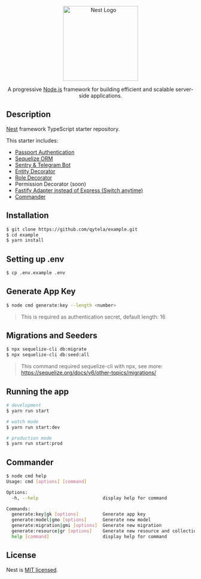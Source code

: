 <p align="center">
  <a href="http://nestjs.com/" target="blank"><img src="https://nestjs.com/img/logo-small.svg" width="200" alt="Nest Logo" /></a>
</p>

[circleci-image]: https://img.shields.io/circleci/build/github/nestjs/nest/master?token=abc123def456
[circleci-url]: https://circleci.com/gh/nestjs/nest

  <p align="center">A progressive <a href="http://nodejs.org" target="_blank">Node.js</a> framework for building efficient and scalable server-side applications.</p>

## Description

[Nest](https://github.com/nestjs/nest) framework TypeScript starter repository.

This starter includes:

- [Passport Authentication](https://github.com/qytela/nest-example#migrations-and-seeders)
- [Sequelize ORM](https://sequelize.org)
- [Sentry & Telegram Bot](https://github.com/qytela/nest-example/blob/main/SENTRY.md)
- [Entity Decorator](https://github.com/qytela/nest-example/blob/e8a119c27e671a720ad24768c9a76c1714922c17/src/modules/books/books.controller.ts#L24)
- [Role Decorator](https://github.com/qytela/nest-example/blob/e8a119c27e671a720ad24768c9a76c1714922c17/src/modules/users/users.controller.ts#L22)
- Permission Decorator (soon)
- [Fastify Adapter instead of Express (Switch anytime)](https://docs.nestjs.com/techniques/performance)
- [Commander](https://github.com/qytela/nest-example#commander)

## Installation

```bash
$ git clone https://github.com/qytela/example.git
$ cd example
$ yarn install
```

## Setting up .env

```bash
$ cp .env.example .env
```

## Generate App Key

```bash
$ node cmd generate:key --length <number>
```

> This is required as authentication secret, default length: 16

## Migrations and Seeders

```bash
$ npx sequelize-cli db:migrate
$ npx sequelize-cli db:seed:all
```

> This command required sequelize-cli with npx, see more: https://sequelize.org/docs/v6/other-topics/migrations/

## Running the app

```bash
# development
$ yarn run start

# watch mode
$ yarn run start:dev

# production mode
$ yarn run start:prod
```

## Commander

```bash
$ node cmd help
Usage: cmd [options] [command]

Options:
  -h, --help                        display help for command

Commands:
  generate:key|gk [options]         Generate app key
  generate:model|gmo [options]      Generate new model
  generate:migration|gmi [options]  Generate new migration
  generate:resource|gr [options]    Generate new resource and collection
  help [command]                    display help for command
```

## License

Nest is [MIT licensed](LICENSE).
